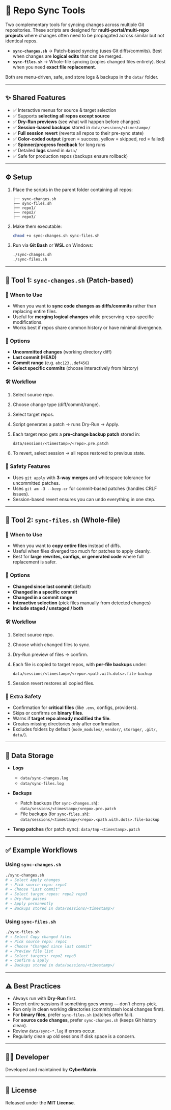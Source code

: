 # 🔄 Repo Sync Tools

Two complementary tools for syncing changes across multiple Git repositories. These scripts are designed for **multi-portal/multi-repo projects** where changes often need to be propagated across similar but not identical repos.

* **`sync-changes.sh`** → Patch-based syncing (uses Git diffs/commits). Best when changes are **logical edits** that can be merged.
* **`sync-files.sh`** → Whole-file syncing (copies changed files entirely). Best when you need **exact file replacement**.

Both are menu-driven, safe, and store logs & backups in the `data/` folder.

---

## ✨ Shared Features

* ✅ Interactive menus for source & target selection
* ✅ Supports **selecting all repos except source**
* ✅ **Dry-Run previews** (see what will happen before changes)
* ✅ **Session-based backups** stored in `data/sessions/<timestamp>/`
* ✅ **Full session revert** (reverts all repos to their pre-sync state)
* ✅ **Color-coded output** (green = success, yellow = skipped, red = failed)
* ✅ **Spinner/progress feedback** for long runs
* ✅ Detailed **logs** saved in `data/`
* ✅ Safe for production repos (backups ensure rollback)

---

## ⚙️ Setup

1. Place the scripts in the parent folder containing all repos:

   ```
   ├── sync-changes.sh
   ├── sync-files.sh
   ├── repo1/
   ├── repo2/
   ├── repo3/
   ```

2. Make them executable:

   ```bash
   chmod +x sync-changes.sh sync-files.sh
   ```

3. Run via **Git Bash** or **WSL** on Windows:

   ```bash
   ./sync-changes.sh
   ./sync-files.sh
   ```

---

## 🚀 Tool 1: `sync-changes.sh` (Patch-based)

### 📌 When to Use

* When you want to **sync code changes as diffs/commits** rather than replacing entire files.
* Useful for **merging logical changes** while preserving repo-specific modifications.
* Works best if repos share common history or have minimal divergence.

### 🔧 Options

* **Uncommitted changes** (working directory diff)
* **Last commit (HEAD)**
* **Commit range** (e.g. `abc123..def456`)
* **Select specific commits** (choose interactively from history)

### 🛠 Workflow

1. Select source repo.
2. Choose change type (diff/commit/range).
3. Select target repos.
4. Script generates a patch → runs Dry-Run → Apply.
5. Each target repo gets a **pre-change backup patch** stored in:

   ```
   data/sessions/<timestamp>/<repo>.pre.patch
   ```
6. To revert, select session → all repos restored to previous state.

### 🔐 Safety Features

* Uses `git apply` with **3-way merges** and whitespace tolerance for uncommitted patches.
* Uses `git am -3 --keep-cr` for commit-based patches (handles CRLF issues).
* Session-based revert ensures you can undo everything in one step.

---

## 🚀 Tool 2: `sync-files.sh` (Whole-file)

### 📌 When to Use

* When you want to **copy entire files** instead of diffs.
* Useful when files diverged too much for patches to apply cleanly.
* Best for **large rewrites, configs, or generated code** where full replacement is safer.

### 🔧 Options

* **Changed since last commit** (default)
* **Changed in a specific commit**
* **Changed in a commit range**
* **Interactive selection** (pick files manually from detected changes)
* **Include staged / unstaged / both**

### 🛠 Workflow

1. Select source repo.
2. Choose which changed files to sync.
3. Dry-Run preview of files → confirm.
4. Each file is copied to target repos, with **per-file backups** under:

   ```
   data/sessions/<timestamp>/<repo>.<path.with.dots>.file-backup
   ```
5. Session revert restores all copied files.

### 🔐 Extra Safety

* Confirmation for **critical files** (like `.env`, configs, providers).
* Skips or confirms on **binary files**.
* Warns if **target repo already modified the file**.
* Creates missing directories only after confirmation.
* Excludes folders by default (`node_modules/`, `vendor/`, `storage/`, `.git/`, `data/`).

---

## 📂 Data Storage

* **Logs**

  * `data/sync-changes.log`
  * `data/sync-files.log`
* **Backups**

  * Patch backups (for `sync-changes.sh`): `data/sessions/<timestamp>/<repo>.pre.patch`
  * File backups (for `sync-files.sh`): `data/sessions/<timestamp>/<repo>.<path.with.dots>.file-backup`
* **Temp patches** (for patch sync): `data/tmp-<timestamp>.patch`

---

## ✅ Example Workflows

### Using `sync-changes.sh`

```bash
./sync-changes.sh
# → Select Apply changes
# → Pick source repo: repo1
# → Choose "Last commit"
# → Select target repos: repo2 repo3
# → Dry-Run passes
# → Apply permanently
# → Backups stored in data/sessions/<timestamp>/
```

### Using `sync-files.sh`

```bash
./sync-files.sh
# → Select Copy changed files
# → Pick source repo: repo1
# → Choose "Changed since last commit"
# → Preview file list
# → Select targets: repo2 repo3
# → Confirm & apply
# → Backups stored in data/sessions/<timestamp>/
```

---

## ⚠️ Best Practices

* Always run with **Dry-Run** first.
* Revert entire sessions if something goes wrong — don’t cherry-pick.
* Run only in clean working directories (commit/stash local changes first).
* For **binary files**, prefer `sync-files.sh` (patches often fail).
* For **source code changes**, prefer `sync-changes.sh` (keeps Git history clean).
* Review `data/sync-*.log` if errors occur.
* Regularly clean up old sessions if disk space is a concern.

---

## 👨‍💻 Developer

Developed and maintained by **CyberMatrix**.

---

## 📜 License

Released under the **MIT License**.
